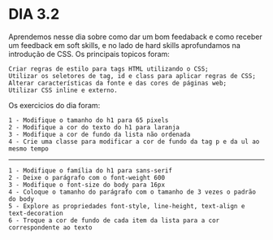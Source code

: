 # DIA 3.2

Aprendemos nesse dia sobre como dar um bom feedaback e como receber um feedback em soft skills, e no lado de hard skills aprofundamos na introdução de CSS.
Os principais topicos foram:

    Criar regras de estilo para tags HTML utilizando o CSS;
    Utilizar os seletores de tag, id e class para aplicar regras de CSS;
    Alterar características da fonte e das cores de páginas web;
    Utilizar CSS inline e externo.

Os exercicios do dia foram: 

    1 - Modifique o tamanho do h1 para 65 pixels
    2 - Modifique a cor do texto do h1 para laranja
    3 - Modifique a cor de fundo da lista não ordenada
    4 - Crie uma classe para modificar a cor de fundo da tag p e da ul ao mesmo tempo
-----------
    1 - Modifique o família do h1 para sans-serif
    2 - Deixe o parágrafo com o font-weight 600
    3 - Modifique o font-size do body para 16px
    4 - Coloque o tamanho do parágrafo com o tamanho de 3 vezes o padrão do body
    5 - Explore as propriedades font-style, line-height, text-align e text-decoration
    6 - Troque a cor de fundo de cada item da lista para a cor correspondente ao texto


    
    
